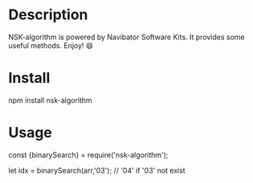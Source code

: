 
Description
===
NSK-algorithm is powered by Navibator Software Kits.
It provides some useful methods. Enjoy! :smile:

Install
===
npm install nsk-algorithm

Usage
===
const {binarySearch} = require('nsk-algorithm');

let idx = binarySearch(arr,'03'); // '04' if '03' not exist